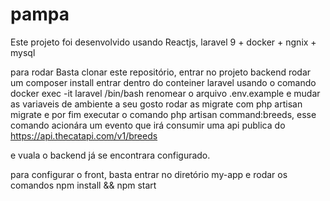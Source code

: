# pampa

Este projeto foi desenvolvido usando Reactjs, laravel 9 + docker + ngnix + mysql

para rodar Basta clonar este repositório,
entrar no projeto backend rodar um composer install
entrar dentro do conteiner laravel usando o comando docker exec -it laravel /bin/bash
renomear o arquivo .env.example e mudar as variaveis de ambiente a seu gosto
rodar as migrate com php artisan migrate e por fim executar o comando
php artisan command:breeds, esse comando acionára um evento que irá consumir uma api publica do https://api.thecatapi.com/v1/breeds

e vuala o backend já se encontrara configurado.

para configurar o front, basta entrar no diretório my-app e rodar os comandos
npm install && npm start
